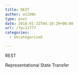 ```yaml
---
title: REST
author: w1100n
type: post
date: 2018-01-22T04:10:29+00:00
url: /?p=11777
categories:
  - Uncategorized

---
```

REST
  
Representational State Transfer